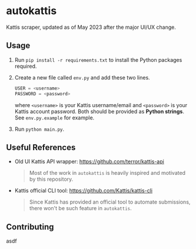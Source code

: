 # autokattis

Kattis scraper, updated as of May 2023 after the major UI/UX change.

## Usage

1. Run `pip install -r requirements.txt` to install the Python packages required.
1. Create a new file called `env.py` and add these two lines.

    ```python
    USER = <username>
    PASSWORD = <password>
    ```

    where `<username>` is your Kattis username/email and `<password>` is your Kattis account password. Both should be provided as **Python strings**. See `env.py.example` for example.
1. Run `python main.py`.

## Useful References

- Old UI Kattis API wrapper: https://github.com/terror/kattis-api

    > Most of the work in `autokattis` is heavily inspired and motivated by this repository.

- Kattis official CLI tool: https://github.com/Kattis/kattis-cli

    > Since Kattis has provided an official tool to automate submissions, there won't be such feature in `autokattis`.

## Contributing

asdf